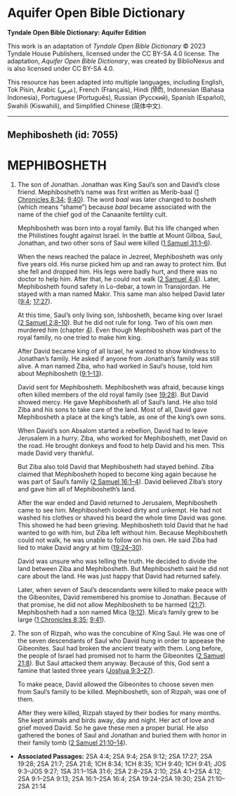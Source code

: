 # Aquifer Open Bible Dictionary

**Tyndale Open Bible Dictionary: Aquifer Edition**

This work is an adaptation of *Tyndale Open Bible Dictionary* © 2023 Tyndale House Publishers, licensed under the CC BY\-SA 4\.0 license. The adaptation, *Aquifer Open Bible Dictionary*, was created by BiblioNexus and is also licensed under CC BY\-SA 4\.0\.

This resource has been adapted into multiple languages, including English, Tok Pisin, Arabic (عربي), French (Français), Hindi (हिंदी), Indonesian (Bahasa Indonesia), Portuguese (Português), Russian (Русский), Spanish (Español), Swahili (Kiswahili), and Simplified Chinese (简体中文).



--------------------------------

## Mephibosheth (id: 7055)

MEPHIBOSHETH
============

1. The son of Jonathan. Jonathan was King Saul’s son and David’s close friend. Mephibosheth’s name was first written as Merib\-baal ([1 Chronicles 8:34](https://ref.ly/1Chr8:34); [9:40](https://ref.ly/1Chr9:40)). The word *baal* was later changed to *bosheth* (which means “shame”) because *baal* became associated with the name of the chief god of the Canaanite fertility cult.

    Mephibosheth was born into a royal family. But his life changed when the Philistines fought against Israel. In the battle at Mount Gilboa, Saul, Jonathan, and two other sons of Saul were killed ([1 Samuel 31:1–6](https://ref.ly/1Sam31:1-1Sam31:6)).

    When the news reached the palace in Jezreel, Mephibosheth was only five years old. His nurse picked him up and ran away to protect him. But she fell and dropped him. His legs were badly hurt, and there was no doctor to help him. After that, he could not walk ([2 Samuel 4:4](https://ref.ly/2Sam4:4)). Later, Mephibosheth found safety in Lo\-debar, a town in Transjordan. He stayed with a man named Makir. This same man also helped David later ([9:4](https://ref.ly/2Sam9:4); [17:27](https://ref.ly/2Sam17:27)).

    At this time, Saul’s only living son, Ishbosheth, became king over Israel ([2 Samuel 2:8–10](https://ref.ly/2Sam2:8-2Sam2:10)). But he did not rule for long. Two of his own men murdered him (chapter [4](https://ref.ly/2Sam4:1-2Sam4:12)). Even though Mephibosheth was part of the royal family, no one tried to make him king.

    After David became king of all Israel, he wanted to show kindness to Jonathan’s family. He asked if anyone from Jonathan’s family was still alive. A man named Ziba, who had worked in Saul’s house, told him about Mephibosheth ([9:1–13](https://ref.ly/2Sam9:1-2Sam9:13)).

    David sent for Mephibosheth. Mephibosheth was afraid, because kings often killed members of the old royal family (see [19:28](https://ref.ly/2Sam19:28)). But David showed mercy. He gave Mephibosheth all of Saul’s land. He also told Ziba and his sons to take care of the land. Most of all, David gave Mephibosheth a place at the king’s table, as one of the king’s own sons.

    When David’s son Absalom started a rebellion, David had to leave Jerusalem in a hurry. Ziba, who worked for Mephibosheth, met David on the road. He brought donkeys and food to help David and his men. This made David very thankful.

    But Ziba also told David that Mephibosheth had stayed behind. Ziba claimed that Mephibosheth hoped to become king again because he was part of Saul’s family ([2 Samuel 16:1–4](https://ref.ly/2Sam16:1-2Sam16:4)). David believed Ziba’s story and gave him all of Mephibosheth’s land.

    After the war ended and David returned to Jerusalem, Mephibosheth came to see him. Mephibosheth looked dirty and unkempt. He had not washed his clothes or shaved his beard the whole time David was gone. This showed he had been grieving. Mephibosheth told David that he had wanted to go with him, but Ziba left without him. Because Mephibosheth could not walk, he was unable to follow on his own. He said Ziba had lied to make David angry at him ([19:24–30](https://ref.ly/2Sam19:24-2Sam19:30)).

    David was unsure who was telling the truth. He decided to divide the land between Ziba and Mephibosheth. But Mephibosheth said he did not care about the land. He was just happy that David had returned safely.

    Later, when seven of Saul’s descendants were killed to make peace with the Gibeonites, David remembered his promise to Jonathan. Because of that promise, he did not allow Mephibosheth to be harmed ([21:7](https://ref.ly/2Sam21:7)). Mephibosheth had a son named Mica ([9:12](https://ref.ly/2Sam9:12)). Mica’s family grew to be large ([1 Chronicles 8:35](https://ref.ly/1Chr8:35); [9:41](https://ref.ly/1Chr9:41)).

2. The son of Rizpah, who was the concubine of King Saul. He was one of the seven descendants of Saul who David hung in order to appease the Gibeonites. Saul had broken the ancient treaty with them. Long before, the people of Israel had promised not to harm the Gibeonites ([2 Samuel 21:8](https://ref.ly/2Sam21:8)). But Saul attacked them anyway. Because of this, God sent a famine that lasted three years ([Joshua 9:3–27](https://ref.ly/Josh9:3-Josh9:27)).

    To make peace, David allowed the Gibeonites to choose seven men from Saul’s family to be killed. Mephibosheth, son of Rizpah, was one of them.

    After they were killed, Rizpah stayed by their bodies for many months. She kept animals and birds away, day and night. Her act of love and grief moved David. So he gave these men a proper burial. He also gathered the bones of Saul and Jonathan and buried them with honor in their family tomb ([2 Samuel 21:10–14](https://ref.ly/2Sam21:10-2Sam21:14)).

* **Associated Passages:** 2SA 4:4; 2SA 9:4; 2SA 9:12; 2SA 17:27; 2SA 19:28; 2SA 21:7; 2SA 21:8; 1CH 8:34; 1CH 8:35; 1CH 9:40; 1CH 9:41; JOS 9:3–JOS 9:27; 1SA 31:1–1SA 31:6; 2SA 2:8–2SA 2:10; 2SA 4:1–2SA 4:12; 2SA 9:1–2SA 9:13; 2SA 16:1–2SA 16:4; 2SA 19:24–2SA 19:30; 2SA 21:10–2SA 21:14

